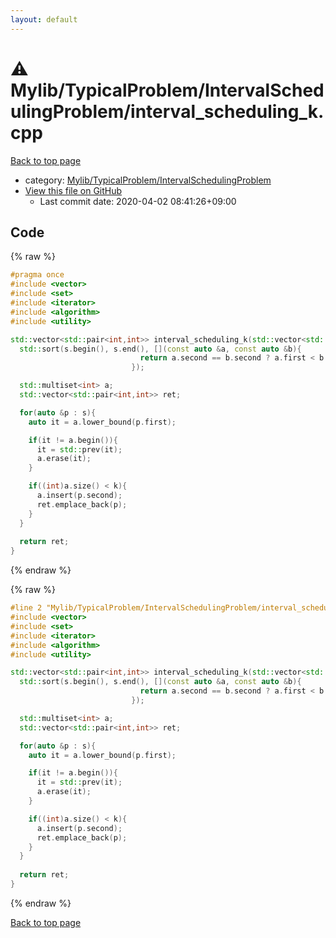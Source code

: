 ```yaml
---
layout: default
---
```


<!-- mathjax config similar to math.stackexchange -->
<script type="text/javascript" async
  src="https://cdnjs.cloudflare.com/ajax/libs/mathjax/2.7.5/MathJax.js?config=TeX-MML-AM_CHTML">
</script>
<script type="text/x-mathjax-config">
  MathJax.Hub.Config({
    TeX: { equationNumbers: { autoNumber: "AMS" }},
    tex2jax: {
      inlineMath: [ ['$','$'] ],
      processEscapes: true
    },
    "HTML-CSS": { matchFontHeight: false },
    displayAlign: "left",
    displayIndent: "2em"
  });
</script>

<script type="text/javascript" src="https://cdnjs.cloudflare.com/ajax/libs/jquery/3.4.1/jquery.min.js"></script>
<script src="https://cdn.jsdelivr.net/npm/jquery-balloon-js@1.1.2/jquery.balloon.min.js" integrity="sha256-ZEYs9VrgAeNuPvs15E39OsyOJaIkXEEt10fzxJ20+2I=" crossorigin="anonymous"></script>
<script type="text/javascript" src="../../../../assets/js/copy-button.js"></script>
<link rel="stylesheet" href="../../../../assets/css/copy-button.css" />


# :warning: Mylib/TypicalProblem/IntervalSchedulingProblem/interval_scheduling_k.cpp

<a href="../../../../index.html">Back to top page</a>

* category: <a href="../../../../index.html#a1062884f064c2b3be412505b6627108">Mylib/TypicalProblem/IntervalSchedulingProblem</a>
* <a href="{{ site.github.repository_url }}/blob/master/Mylib/TypicalProblem/IntervalSchedulingProblem/interval_scheduling_k.cpp">View this file on GitHub</a>
    - Last commit date: 2020-04-02 08:41:26+09:00




## Code

<a id="unbundled"></a>
{% raw %}
```cpp
#pragma once
#include <vector>
#include <set>
#include <iterator>
#include <algorithm>
#include <utility>

std::vector<std::pair<int,int>> interval_scheduling_k(std::vector<std::pair<int,int>> s, int k){
  std::sort(s.begin(), s.end(), [](const auto &a, const auto &b){
                             return a.second == b.second ? a.first < b.first : a.second < b.second;
                           });

  std::multiset<int> a;
  std::vector<std::pair<int,int>> ret;

  for(auto &p : s){
    auto it = a.lower_bound(p.first);

    if(it != a.begin()){
      it = std::prev(it);
      a.erase(it);
    }

    if((int)a.size() < k){
      a.insert(p.second);
      ret.emplace_back(p);
    }
  }
  
  return ret;
}

```
{% endraw %}

<a id="bundled"></a>
{% raw %}
```cpp
#line 2 "Mylib/TypicalProblem/IntervalSchedulingProblem/interval_scheduling_k.cpp"
#include <vector>
#include <set>
#include <iterator>
#include <algorithm>
#include <utility>

std::vector<std::pair<int,int>> interval_scheduling_k(std::vector<std::pair<int,int>> s, int k){
  std::sort(s.begin(), s.end(), [](const auto &a, const auto &b){
                             return a.second == b.second ? a.first < b.first : a.second < b.second;
                           });

  std::multiset<int> a;
  std::vector<std::pair<int,int>> ret;

  for(auto &p : s){
    auto it = a.lower_bound(p.first);

    if(it != a.begin()){
      it = std::prev(it);
      a.erase(it);
    }

    if((int)a.size() < k){
      a.insert(p.second);
      ret.emplace_back(p);
    }
  }
  
  return ret;
}

```
{% endraw %}

<a href="../../../../index.html">Back to top page</a>

